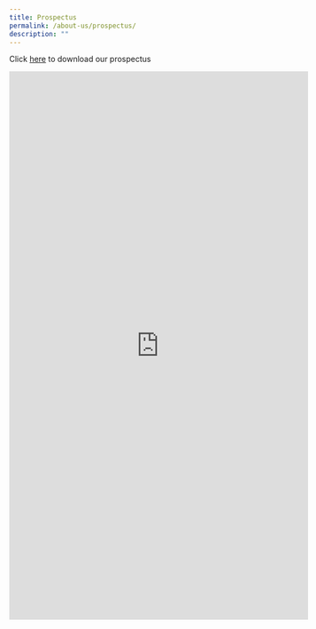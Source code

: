 ```yaml
---
title: Prospectus
permalink: /about-us/prospectus/
description: ""
---
```

Click&nbsp;[here](https://xinminsec.moe.edu.sg/qql/slot/u505/School/About%20Us/Prospectus/Prospectus%20Final%201.pdf)&nbsp;to download our prospectus  

<iframe allowfullscreen="true" height="989" width="540" frameborder="0" src="https://docs.google.com/presentation/d/e/2PACX-1vRW7kOrTEGwwL9ctEYRq8z1GydfOrprludQnlWV3wvPQTb5bznd4Ynhh3W4WUn9sL2-aj96uPoS_ma2/embed?start=true&amp;loop=true&amp;delayms=10000"></iframe>